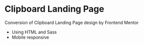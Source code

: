 # Clipboard Landing Page
Conversion of Clipboard Landing Page design by Frontend Mentor 
- Using HTML and Sass
- Mobile responsive
